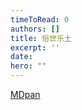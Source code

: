 ```yaml
---
timeToRead: 0
authors: []
title: 俗世乐土
excerpt: ''
date: 
hero: ""
---
```

[MDpan](https://mdpan.tk/%E4%BF%97%E4%B8%96%E4%B9%90%E5%9C%9F)